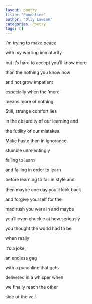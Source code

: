 ```yaml
---
layout: poetry
title: "Punchline"
author: "Olly Lawson"
categories: Poetry
tags: []
---
```



I’m trying to make peace

with my warring immaturity

but it’s hard to accept you’ll know more

than the nothing you know now

and not grow impatient

especially when the ‘more’

means more of nothing.

Still, strange comfort lies

in the absurdity of our learning and

the futility of our mistakes.

Make haste then in ignorance

stumble unrelentingly

failing to learn

and failing in order to learn

before learning to fail in style and

then maybe one day you’ll look back

and forgive yourself for the

mad rush you were in and maybe

you’ll even chuckle at how seriously

you thought the world had to be

when really

it’s a joke,

an endless gag

with a punchline that gets

delivered in a whisper when

we finally reach the other

side of the veil.
